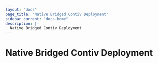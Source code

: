```yaml
---
layout: "docs"
page_title: "Native Bridged Contiv Deployment"
sidebar_current: "docs-home"
description: |-
  Native Bridged Contiv Deployment
---
```


# Native Bridged Contiv Deployment
